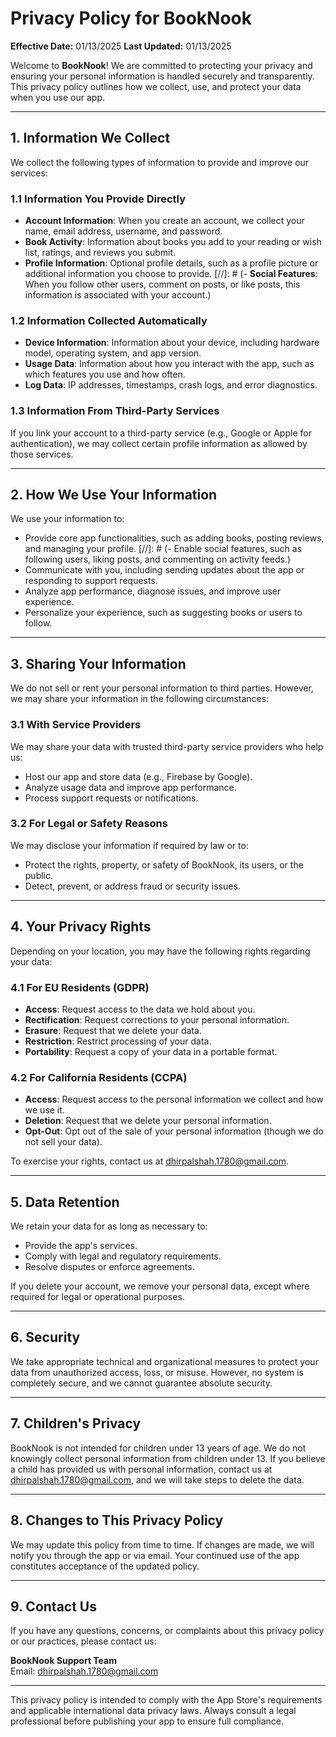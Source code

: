 # Privacy Policy for BookNook

**Effective Date:** 01/13/2025
**Last Updated:** 01/13/2025

Welcome to **BookNook**! We are committed to protecting your privacy and ensuring your personal information is handled securely and transparently. This privacy policy outlines how we collect, use, and protect your data when you use our app.

---

## 1. Information We Collect
We collect the following types of information to provide and improve our services:

### 1.1 Information You Provide Directly
- **Account Information**: When you create an account, we collect your name, email address, username, and password.
- **Book Activity**: Information about books you add to your reading or wish list, ratings, and reviews you submit.
- **Profile Information**: Optional profile details, such as a profile picture or additional information you choose to provide.
[//]: # (- **Social Features**: When you follow other users, comment on posts, or like posts, this information is associated with your account.)

### 1.2 Information Collected Automatically
- **Device Information**: Information about your device, including hardware model, operating system, and app version.
- **Usage Data**: Information about how you interact with the app, such as which features you use and how often.
- **Log Data**: IP addresses, timestamps, crash logs, and error diagnostics.

### 1.3 Information From Third-Party Services
If you link your account to a third-party service (e.g., Google or Apple for authentication), we may collect certain profile information as allowed by those services.

---

## 2. How We Use Your Information
We use your information to:
- Provide core app functionalities, such as adding books, posting reviews, and managing your profile.
[//]: # (- Enable social features, such as following users, liking posts, and commenting on activity feeds.)
- Communicate with you, including sending updates about the app or responding to support requests.
- Analyze app performance, diagnose issues, and improve user experience.
- Personalize your experience, such as suggesting books or users to follow.

---

## 3. Sharing Your Information
We do not sell or rent your personal information to third parties. However, we may share your information in the following circumstances:

### 3.1 With Service Providers
We may share your data with trusted third-party service providers who help us:
- Host our app and store data (e.g., Firebase by Google).
- Analyze usage data and improve app performance.
- Process support requests or notifications.

### 3.2 For Legal or Safety Reasons
We may disclose your information if required by law or to:
- Protect the rights, property, or safety of BookNook, its users, or the public.
- Detect, prevent, or address fraud or security issues.

---

## 4. Your Privacy Rights
Depending on your location, you may have the following rights regarding your data:

### 4.1 For EU Residents (GDPR)
- **Access**: Request access to the data we hold about you.
- **Rectification**: Request corrections to your personal information.
- **Erasure**: Request that we delete your data.
- **Restriction**: Restrict processing of your data.
- **Portability**: Request a copy of your data in a portable format.

### 4.2 For California Residents (CCPA)
- **Access**: Request access to the personal information we collect and how we use it.
- **Deletion**: Request that we delete your personal information.
- **Opt-Out**: Opt out of the sale of your personal information (though we do not sell your data).

To exercise your rights, contact us at dhirpalshah.1780@gmail.com.

---

## 5. Data Retention
We retain your data for as long as necessary to:
- Provide the app's services.
- Comply with legal and regulatory requirements.
- Resolve disputes or enforce agreements.

If you delete your account, we remove your personal data, except where required for legal or operational purposes.

---

## 6. Security
We take appropriate technical and organizational measures to protect your data from unauthorized access, loss, or misuse. However, no system is completely secure, and we cannot guarantee absolute security.

---

## 7. Children's Privacy
BookNook is not intended for children under 13 years of age. We do not knowingly collect personal information from children under 13. If you believe a child has provided us with personal information, contact us at dhirpalshah.1780@gmail.com, and we will take steps to delete the data.

---

## 8. Changes to This Privacy Policy
We may update this policy from time to time. If changes are made, we will notify you through the app or via email. Your continued use of the app constitutes acceptance of the updated policy.

---

## 9. Contact Us
If you have any questions, concerns, or complaints about this privacy policy or our practices, please contact us:

**BookNook Support Team**  
Email: dhirpalshah.1780@gmail.com

---

This privacy policy is intended to comply with the App Store's requirements and applicable international data privacy laws. Always consult a legal professional before publishing your app to ensure full compliance.
